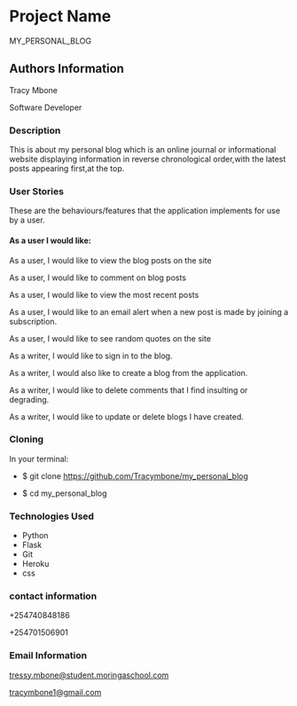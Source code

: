 # Project Name

MY_PERSONAL_BLOG

## Authors Information

Tracy Mbone


Software Developer

### Description

This is about my personal blog which is an online journal or informational website displaying information in reverse chronological order,with the latest posts appearing first,at the top.

### User Stories
These are the behaviours/features that the application implements for use by a user.

#### As a user I would like:

As a user, I would like to view the blog posts on the site

As a user, I would like to comment on blog posts

As a user, I would like to view the most recent posts

As a user, I would like to an email alert when a new post is made by joining a subscription.

As a user, I would like to see random quotes on the site

As a writer, I would like to sign in to the blog.

As a writer, I would also like to create a blog from the application.

As a writer, I would like to delete comments that I find insulting or degrading.

As a writer, I would like to update or delete blogs I have created.







### Cloning

In your terminal:

 * $ git clone https://github.com/Tracymbone/my_personal_blog

 * $ cd my_personal_blog

### Technologies Used


* Python
* Flask
* Git
* Heroku
* css

### contact information

+254740848186

+254701506901

### Email Information
tressy.mbone@student.moringaschool.com

tracymbone1@gmail.com